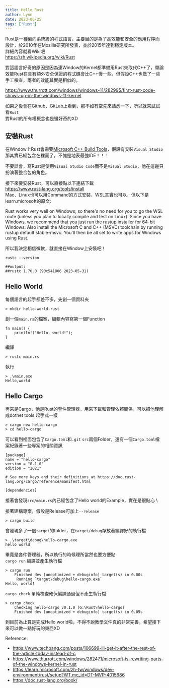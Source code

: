 ```yaml
---
title: Hello Rust
author: Lynn
date: 2023-06-25
tags: ["Rust"]
---
```


Rust是一種偏向系統級的程式語言。主要目的是為了高效能和安全的應用程序而設計，於2010年在Mozilla研究所發表，並於2015年達到穩定版本。\
詳細內容就看Wiki吧 \
 https://zh.wikipedia.org/wiki/Rust

對這語言好奇的原因是因為連Window的Kernel都準備用Rust來取代C++了，單論效能Rust在具有額外安全保證的程式碼會比C++慢一些，但假設C++也做了一些手工檢查，兩者的效能其實是相似的。
<!--more-->

https://www.thurrott.com/windows/windows-11/282995/first-rust-code-shows-up-in-the-windows-11-kernel

如果之後會在Github、GitLab上看到，那不如有空先來熟悉一下，所以就來試試看`Rust` \
對Rust的所有權概念也是蠻好奇的XD
## 安裝Rust
在Window上Rust會需要[Microsoft C++ Build Tools](https://visualstudio.microsoft.com/zh-hant/visual-cpp-build-tools/)，假設有安裝`Visual Studio`那其實已經包含在裡面了，不愧是地表最強IDE！！！

不要誤會，寫Rust是使用`Visual Studio Code`而不是`Visual Studio`，他在這邊只扮演著整合包的角色。

接下來要安裝Rust，可以直接點以下連結下載 \
https://www.rust-lang.org/tools/install \
Mac、Linux也可以用Command的方式安裝，WSL其實也可以，但以下是learn.microsoft的原文:

Rust works very well on Windows; so there's no need for you to go the WSL route (unless you plan to locally compile and test on Linux). Since you have Windows, we recommend that you just run the rustup installer for 64-bit Windows. Also install the Microsoft C and C++ (MSVC) toolchain by running rustup default stable-msvc. You'll then be all set to write apps for Windows using Rust.

所以我決定相信微軟，就直接在Window上安裝吧！
```
rustc --version

##output:
##rustc 1.70.0 (90c541806 2023-05-31)
```

## Hello World

每個語言的起手都差不多，先創一個資料夾
```
> mkdir hello-world-rust
```
創一個`main.rs`的檔案，編輯內容寫第一個Function
```
fn main() {
    println!("Hello, world!");
}
```
編譯
```
> rustc main.rs
```
執行
```
> .\main.exe
Hello,world
```

## Hello Cargo

再來是Cargo，他是Rust的套件管理器，用來下載和管理依賴關係，可以把他理解成dotnet tools
起手式一樣
```
> cargo new hello-cargo
> cd hello-cargo
```
可以看到裡面包含了`Cargo.toml`和`.git` `src`兩個Folder，還有一個`Cargo.toml`檔案紀錄著一些專案的相關資訊
```
[package]
name = "hello-cargo"
version = "0.1.0"
edition = "2021"

# See more keys and their definitions at https://doc.rust-lang.org/cargo/reference/manifest.html

[dependencies]
```

接著會發現`src/main.rs`內已經包含了Hello world的Example，實在是很貼心 \

接著建構專案，假設是Release可加上`--release`
```
> cargo build
```
會發現多了一個`target`的folder，在`target/debug`存放著編譯好的執行檔
```
> .\target\debug\hello-cargo.exe
hello world
```
畢竟是套件管理器，所以執行的時候理所當然也要方便點 \
`cargo run` 編譯並產生執行檔
```
> cargo run
    Finished dev [unoptimized + debuginfo] target(s) in 0.00s
     Running `target\debug\hello-cargo.exe`
Hello, world!
```
`cargo check` 單純檢查確保編譯通過但不產生執行檔
```
> cargo check
    Checking hello-cargo v0.1.0 (G:\Rust\hello-cargo)
    Finished dev [unoptimized + debuginfo] target(s) in 0.05s
```

到目前為止算是完成Hello world啦，不得不說教學文件真的非常完善，希望接下來可以做一點好玩的東西XD

Reference:
* https://www.techbang.com/posts/106699-ill-get-it-after-the-rest-of-the-article-today-instead-of-c
* https://www.thurrott.com/windows/282471/microsoft-is-rewriting-parts-of-the-windows-kernel-in-rust
* https://learn.microsoft.com/zh-tw/windows/dev-environment/rust/setup?WT.mc_id=DT-MVP-4015686
* https://doc.rust-lang.org/book/